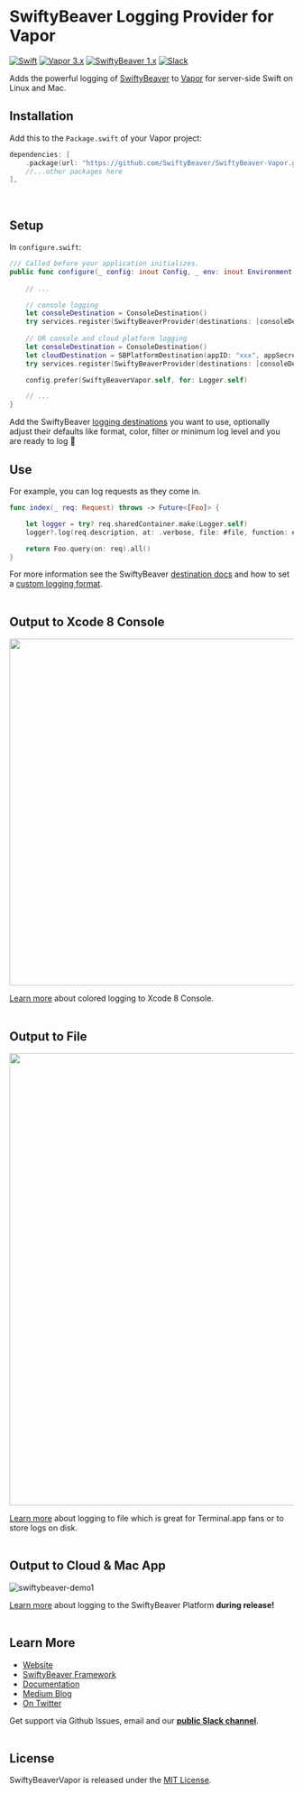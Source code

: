 # SwiftyBeaver Logging Provider for Vapor
[![Swift](https://img.shields.io/badge/Swift-4.1-orange.svg)](https://swift.org) 
[![Vapor 3.x](https://img.shields.io/badge/Vapor-3.x-blue.svg)](http://vapor.codes/) 
[![SwiftyBeaver 1.x](https://img.shields.io/badge/SwiftyBeaver-1.x-blue.svg)](https://github.com/SwiftyBeaver/SwiftyBeaver) 
[![Slack](https://img.shields.io/badge/Join-Our%20Slack%20Chat-blue.svg)](https://slack.swiftybeaver.com) 

Adds the powerful logging of [SwiftyBeaver](https://github.com/SwiftyBeaver/SwiftyBeaver) to [Vapor](https://github.com/vapor/vapor) for server-side Swift on Linux and Mac.

## Installation

Add this to the `Package.swift` of your Vapor project:

```swift
dependencies: [
    .package(url: "https://github.com/SwiftyBeaver/SwiftyBeaver-Vapor.git", from: "1.1.0")),
	//...other packages here
],
```
<br/>

## Setup

In `configure.swift`:
```swift
/// Called before your application initializes.
public func configure(_ config: inout Config, _ env: inout Environment, _ services: inout Services) throws {
    
    // ...

    // console logging 
    let consoleDestination = ConsoleDestination()
    try services.register(SwiftyBeaverProvider(destinations: [consoleDestination]))
    
    // OR console and cloud platform logging
    let consoleDestination = ConsoleDestination()
    let cloudDestination = SBPlatformDestination(appID: "xxx", appSecret: "xxxxxx", encryptionKey: "xxxxx")
    try services.register(SwiftyBeaverProvider(destinations: [consoleDestination, cloudDestination]))

    config.prefer(SwiftyBeaverVapor.self, for: Logger.self)

    // ...
}
```

Add the SwiftyBeaver [logging destinations](http://docs.swiftybeaver.com/category/8-logging-destinations) you want to use, optionally adjust their defaults like format, color, filter or minimum log level and you are ready to log 🙌
<br/>

## Use

For example, you can log requests as they come in.
```swift
func index(_ req: Request) throws -> Future<[Foo]> {

    let logger = try? req.sharedContainer.make(Logger.self)
    logger?.log(req.description, at: .verbose, file: #file, function: #function, line: #line, column: #column)

    return Foo.query(on: req).all()
}

```

For more information see the SwiftyBeaver [destination docs](http://docs.swiftybeaver.com/category/8-logging-destinations) and how to set a [custom logging format](http://docs.swiftybeaver.com/category/19-advanced-topics).
<br/><br/>

## Output to Xcode 8 Console

<img src="https://cloud.githubusercontent.com/assets/564725/18640658/5e1ea16e-7e99-11e6-8fbf-706b3150c617.png" width="615">

[Learn more](http://docs.swiftybeaver.com/article/9-log-to-xcode-console) about colored logging to Xcode 8 Console.
<br/><br/>

## Output to File

<img src="https://cloud.githubusercontent.com/assets/564725/18640664/658667ac-7e99-11e6-9267-d7cd168fea47.png" width="802">


[Learn more](http://docs.swiftybeaver.com/article/10-log-to-file) about logging to file which is great for Terminal.app fans or to store logs on disk.
<br/><br/>

## Output to Cloud & Mac App

![swiftybeaver-demo1](https://cloud.githubusercontent.com/assets/564725/14846071/218c0646-0c62-11e6-92cb-e6e963b68724.gif)

[Learn more](http://docs.swiftybeaver.com/article/11-log-to-swiftybeaver-platform) about logging to the SwiftyBeaver Platform **during release!**
<br/><br/>

## Learn More

- [Website](https://swiftybeaver.com)
- [SwiftyBeaver Framework](https://github.com/SwiftyBeaver/SwiftyBeaver)
- [Documentation](http://docs.swiftybeaver.com/)
- [Medium Blog](https://medium.com/swiftybeaver-blog)
- [On Twitter](https://twitter.com/SwiftyBeaver)


Get support via Github Issues, email and our <b><a href="https://slack.swiftybeaver.com">public Slack channel</a></b>.
<br/><br/>

## License

SwiftyBeaverVapor is released under the [MIT License](https://github.com/SwiftyBeaver/SwiftyBeaver-Vapor/blob/master/LICENSE).
